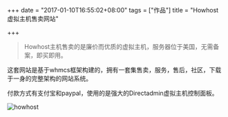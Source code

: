 +++
date = "2017-01-10T16:55:02+08:00"
tags = ["作品"]
title = "Howhost 虚拟主机售卖网站"

+++

> Howhost主机售卖的是廉价而优质的虚拟主机，服务器位于美国，无需备案，即买即用。<!--more-->


这套网站是基于whmcs框架构建的，拥有一套集售卖，服务，售后，社区，下载于一身的完整架构的网站系统。


付款方式有支付宝和paypal，使用的是强大的Directadmin虚拟主机控制面板。

![howhost](/post_images/howhost.jpg)